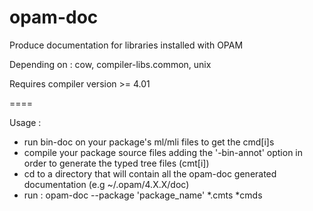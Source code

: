 opam-doc
=========

Produce documentation for libraries installed with OPAM

Depending on : cow, compiler-libs.common, unix

Requires compiler version >= 4.01

==== 

Usage : 
- run bin-doc on your package's ml/mli files to get the cmd[i]s
- compile your package source files adding the '-bin-annot' option in order to generate the typed tree files (cmt[i]) 
- cd to a directory that will contain all the opam-doc generated documentation (e.g ~/.opam/4.X.X/doc)
- run : opam-doc --package 'package_name' \*.cmts \*cmds
